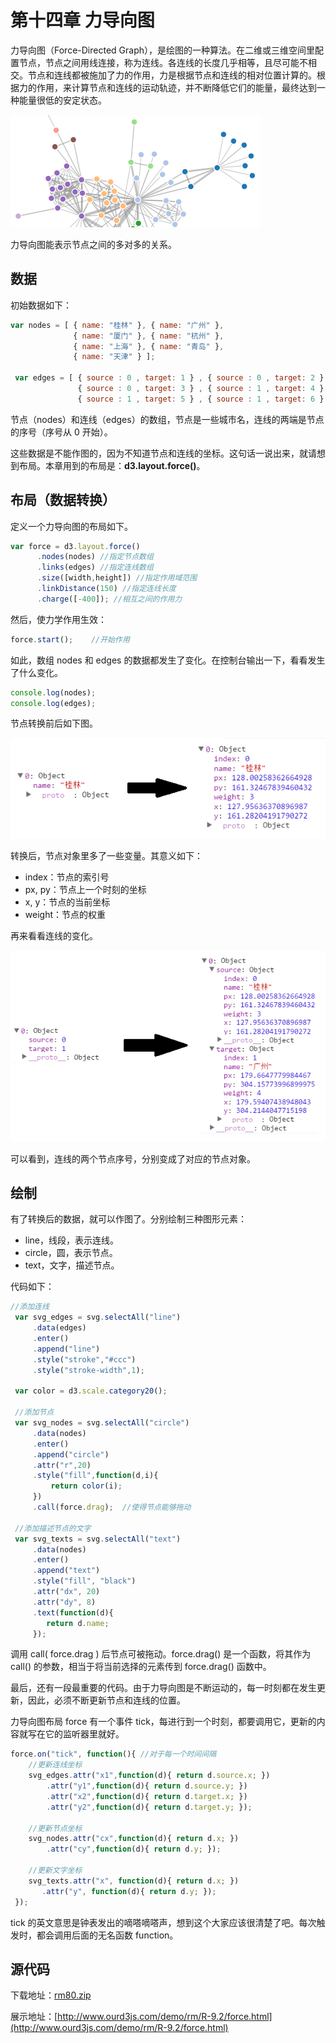 # 第十四章 力导向图

力导向图（Force-Directed Graph），是绘图的一种算法。在二维或三维空间里配置节点，节点之间用线连接，称为连线。各连线的长度几乎相等，且尽可能不相交。节点和连线都被施加了力的作用，力是根据节点和连线的相对位置计算的。根据力的作用，来计算节点和连线的运动轨迹，并不断降低它们的能量，最终达到一种能量很低的安定状态。

![力导向图](./images/force-1.png)

力导向图能表示节点之间的多对多的关系。

## 数据

初始数据如下：

```javascript
var nodes = [ { name: "桂林" }, { name: "广州" },
              { name: "厦门" }, { name: "杭州" },
              { name: "上海" }, { name: "青岛" },
              { name: "天津" } ];
 
 var edges = [ { source : 0 , target: 1 } , { source : 0 , target: 2 } ,
               { source : 0 , target: 3 } , { source : 1 , target: 4 } ,
               { source : 1 , target: 5 } , { source : 1 , target: 6 } ];
```

节点（nodes）和连线（edges）的数组，节点是一些城市名，连线的两端是节点的序号（序号从 0 开始）。

这些数据是不能作图的，因为不知道节点和连线的坐标。这句话一说出来，就请想到布局。本章用到的布局是：**d3.layout.force()**。

## 布局（数据转换）

定义一个力导向图的布局如下。

```javascript
var force = d3.layout.force()
      .nodes(nodes) //指定节点数组
      .links(edges) //指定连线数组
      .size([width,height]) //指定作用域范围
      .linkDistance(150) //指定连线长度
      .charge([-400]); //相互之间的作用力
```

然后，使力学作用生效：

```javascript
force.start();    //开始作用
```

如此，数组 nodes 和 edges 的数据都发生了变化。在控制台输出一下，看看发生了什么变化。

```javascript
console.log(nodes);
console.log(edges);
```

节点转换前后如下图。

![节点转换前后](./images/force-2.png)

转换后，节点对象里多了一些变量。其意义如下：

- index：节点的索引号
- px, py：节点上一个时刻的坐标
- x, y：节点的当前坐标
- weight：节点的权重

再来看看连线的变化。

![连线转换前后](./images/force-3.png)

可以看到，连线的两个节点序号，分别变成了对应的节点对象。

## 绘制

有了转换后的数据，就可以作图了。分别绘制三种图形元素：

- line，线段，表示连线。
- circle，圆，表示节点。
- text，文字，描述节点。

代码如下：

```javascript
//添加连线 
 var svg_edges = svg.selectAll("line")
     .data(edges)
     .enter()
     .append("line")
     .style("stroke","#ccc")
     .style("stroke-width",1);
 
 var color = d3.scale.category20();
 
 //添加节点 
 var svg_nodes = svg.selectAll("circle")
     .data(nodes)
     .enter()
     .append("circle")
     .attr("r",20)
     .style("fill",function(d,i){
         return color(i);
     })
     .call(force.drag);  //使得节点能够拖动

 //添加描述节点的文字
 var svg_texts = svg.selectAll("text")
     .data(nodes)
     .enter()
     .append("text")
     .style("fill", "black")
     .attr("dx", 20)
     .attr("dy", 8)
     .text(function(d){
        return d.name;
     });
```

调用 call( force.drag ) 后节点可被拖动。force.drag() 是一个函数，将其作为 call() 的参数，相当于将当前选择的元素传到 force.drag() 函数中。

最后，还有一段最重要的代码。由于力导向图是不断运动的，每一时刻都在发生更新，因此，必须不断更新节点和连线的位置。

力导向图布局 force 有一个事件 tick，每进行到一个时刻，都要调用它，更新的内容就写在它的监听器里就好。

```javascript
force.on("tick", function(){ //对于每一个时间间隔
    //更新连线坐标
    svg_edges.attr("x1",function(d){ return d.source.x; })
        .attr("y1",function(d){ return d.source.y; })
        .attr("x2",function(d){ return d.target.x; })
        .attr("y2",function(d){ return d.target.y; });
 
    //更新节点坐标
    svg_nodes.attr("cx",function(d){ return d.x; })
        .attr("cy",function(d){ return d.y; });

    //更新文字坐标
    svg_texts.attr("x", function(d){ return d.x; })
       .attr("y", function(d){ return d.y; });
 });
```

tick 的英文意思是钟表发出的嘀嗒嘀嗒声，想到这个大家应该很清楚了吧。每次触发时，都会调用后面的无名函数 function。


## 源代码

下载地址：[rm80.zip](http://www.ourd3js.com/src/rm/rm92.zip)

展示地址：[http://www.ourd3js.com/demo/rm/R-9.2/force.html](http://www.ourd3js.com/demo/rm/R-9.2/force.html)
